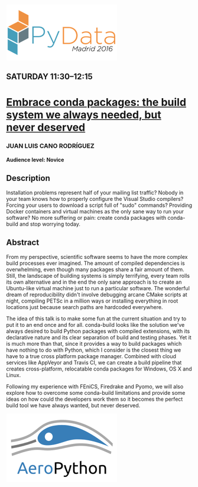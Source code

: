 ![PyData_logo](./static/pydata-logo-madrid-2016.png)

## SATURDAY 11:30–12:15
# [Embrace conda packages: the build system we always needed, but never deserved](http://pydata.org/madrid2016/schedule/presentation/4/)

### JUAN LUIS CANO RODRÍGUEZ
#### Audience level: Novice
## Description

Installation problems represent half of your mailing list traffic? Nobody in your team knows how to properly configure the Visual Studio compilers? Forcing your users to download a script full of "sudo" commands? Providing Docker containers and virtual machines as the only sane way to run your software? No more suffering or pain: create conda packages with conda-build and stop worrying today.

## Abstract

From my perspective, scientific software seems to have the more complex build processes ever imagined. The amount of compiled dependencies is overwhelming, even though many packages share a fair amount of them. Still, the landscape of building systems is simply terrifying, every team rolls its own alternative and in the end the only sane approach is to create an Ubuntu-like virtual machine just to run a particular software. The wonderful dream of reproducibility didn't involve debugging arcane CMake scripts at night, compiling PETSc in a million ways or installing everything in root locations just because search paths are hardcoded everywhere.

The idea of this talk is to make some fun at the current situation and try to put it to an end once and for all. conda-build looks like the solution we've always desired to build Python packages with compiled extensions, with its declarative nature and its clear separation of build and testing phases. Yet it is much more than that, since it provides a way to build packages which have nothing to do with Python, which I consider is the closest thing we have to a true cross platform package manager. Combined with cloud services like AppVeyor and Travis CI, we can create a build pipeline that creates cross-platform, relocatable conda packages for Windows, OS X and Linux.

Following my experience with FEniCS, Firedrake and Pyomo, we will also explore how to overcome some conda-build limitations and provide some ideas on how could the developers work them so it becomes the perfect build tool we have always wanted, but never deserved.

<img src="./static/aeropython_name_mini.png" alt="AeroPython" align="center" style="width: 300px;"/>
